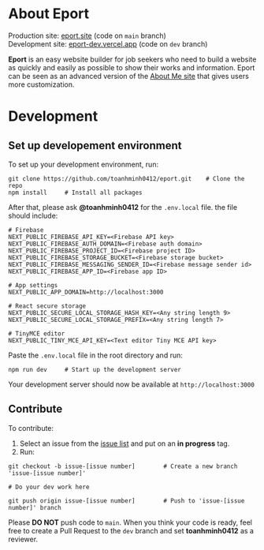 # About Eport
Production site: [eport.site](https://eport.site) (code on `main` branch)\
Development site: [eport-dev.vercel.app](https://eport-dev.vercel.app/) (code on `dev` branch)

**Eport** is an easy website builder for job seekers who need to build a website as quickly and easily as possible to show their works and information. Eport can be seen as an advanced version of the [About Me site](https://about.me) that gives users more customization.

# Development
## Set up developement environment
To set up your development environment, run:

```
git clone https://github.com/toanhminh0412/eport.git    # Clone the repo
npm install     # Install all packages
```
After that, please ask **@toanhminh0412** for the `.env.local` file. the file should include:
```
# Firebase
NEXT_PUBLIC_FIREBASE_API_KEY=<Firebase API key>
NEXT_PUBLIC_FIREBASE_AUTH_DOMAIN=<Firebase auth domain>
NEXT_PUBLIC_FIREBASE_PROJECT_ID=<Firebase project ID>
NEXT_PUBLIC_FIREBASE_STORAGE_BUCKET=<Firebase storage bucket>
NEXT_PUBLIC_FIREBASE_MESSAGING_SENDER_ID=<Firebase message sender id>
NEXT_PUBLIC_FIREBASE_APP_ID=<Firebase app ID>

# App settings
NEXT_PUBLIC_APP_DOMAIN=http://localhost:3000

# React secure storage
NEXT_PUBLIC_SECURE_LOCAL_STORAGE_HASH_KEY=<Any string length 9>
NEXT_PUBLIC_SECURE_LOCAL_STORAGE_PREFIX=<Any string length 7>

# TinyMCE editor
NEXT_PUBLIC_TINY_MCE_API_KEY=<Text editor Tiny MCE API key>
```
Paste the `.env.local` file in the root directory and run:
```
npm run dev     # Start up the development server
```

Your development server should now be available at `http://localhost:3000`

## Contribute
To contribute:

1. Select an issue from the [issue list](https://github.com/toanhminh0412/eport/issues) and put on an **in progress** tag.
2. Run:
```
git checkout -b issue-[issue number]        # Create a new branch 'issue-[issue number]'

# Do your dev work here

git push origin issue-[issue number]        # Push to 'issue-[issue number]' branch
```

Please **DO NOT** push code to `main`. When you think your code is ready, feel free to create a Pull Request to the `dev` branch and set **toanhminh0412** as a reviewer.